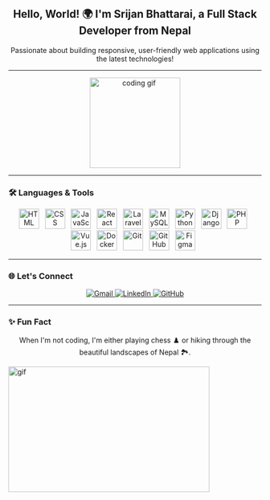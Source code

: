 <h2 align="center">Hello, World! 🌍 I'm Srijan Bhattarai, a Full Stack Developer from Nepal</h2>

<p align="center">
  Passionate about building responsive, user-friendly web applications using the latest technologies!
</p>

---

<div align="center">
  <img src="https://media.giphy.com/media/3o6Zt8Ld4isTxuM1RK/giphy.gif" height="180" alt="coding gif" />
</div>

---

<h3 align="left">🛠️ Languages & Tools</h3>
<div align="center">
  <img src="https://cdn.jsdelivr.net/gh/devicons/devicon/icons/html5/html5-original.svg" height="40" alt="HTML" /> &nbsp;
  <img src="https://cdn.jsdelivr.net/gh/devicons/devicon/icons/css3/css3-original.svg" height="40" alt="CSS" /> &nbsp;
  <img src="https://cdn.jsdelivr.net/gh/devicons/devicon/icons/javascript/javascript-original.svg" height="40" alt="JavaScript" /> &nbsp;
  <img src="https://cdn.jsdelivr.net/gh/devicons/devicon/icons/react/react-original.svg" height="40" alt="React" /> &nbsp;
  <img src="https://cdn.jsdelivr.net/gh/devicons/devicon/icons/laravel/laravel-plain.svg" height="40" alt="Laravel" /> &nbsp;
  <img src="https://cdn.jsdelivr.net/gh/devicons/devicon/icons/mysql/mysql-original.svg" height="40" alt="MySQL" /> &nbsp;
  <img src="https://cdn.jsdelivr.net/gh/devicons/devicon/icons/python/python-original.svg" height="40" alt="Python" /> &nbsp;
  <img src="https://cdn.simpleicons.org/django/092E20" height="40" alt="Django" /> &nbsp;
  <img src="https://cdn.jsdelivr.net/gh/devicons/devicon/icons/php/php-original.svg" height="40" alt="PHP" /> &nbsp;
  <img src="https://cdn.jsdelivr.net/gh/devicons/devicon/icons/vuejs/vuejs-original.svg" height="40" alt="Vue.js" /> &nbsp;
  <img src="https://cdn.simpleicons.org/docker/2496ED" height="40" alt="Docker" /> &nbsp;
  <img src="https://cdn.simpleicons.org/git/F05032" height="40" alt="Git" /> &nbsp;
  <img src="https://cdn.simpleicons.org/github/181717" height="40" alt="GitHub" /> &nbsp;
  <img src="https://cdn.simpleicons.org/figma/F24E1E" height="40" alt="Figma" /> &nbsp;
</div>

---

<h3 align="left">🌐 Let's Connect</h3>
<p align="center">
  <a href="mailto:srizenbhattarai@gmail.com" target="_blank">
    <img src="https://img.shields.io/badge/Gmail-D14836?style=for-the-badge&logo=gmail&logoColor=white" alt="Gmail" />
  </a>
  <a href="https://www.linkedin.com/in/srijan-bhattarai-9a5315285/" target="_blank">
    <img src="https://img.shields.io/badge/LinkedIn-0A66C2?style=for-the-badge&logo=linkedin&logoColor=white" alt="LinkedIn" />
  </a>
  <a href="https://github.com/srijanbhattarai" target="_blank">
    <img src="https://img.shields.io/badge/GitHub-181717?style=for-the-badge&logo=github&logoColor=white" alt="GitHub" />
  </a>
</p>

---

<h3 align="left">✨ Fun Fact</h3>
<p align="center">
  When I'm not coding, I'm either playing chess ♟️ or hiking through the beautiful landscapes of Nepal 🏞️.
</p>


<img src ="https://user-images.githubusercontent.com/74038190/225813708-98b745f2-7d22-48cf-9150-083f1b00d6c9.gif" width="400" height="250" alt="gif">
